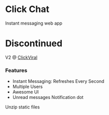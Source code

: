 # Click Chat
Instant messaging web app

# Discontinued

V2 @ [ClickViral](https://github.com/hardope/clickviral-v2)

### Features
* Instant Messaging: Refreshes Every Second
* Multiple Users
* Awesome UI
* Unread messages Notification dot

Unzip static files


